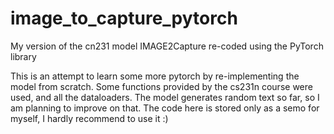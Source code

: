 # image_to_capture_pytorch
My version of the cn231 model IMAGE2Capture re-coded using the PyTorch library

This is an attempt to learn some more pytorch by re-implementing the model from scratch.
Some functions provided by the cs231n course were used, and all the dataloaders.
The model generates random text so far,  so I am planning to improve on that.
The code here is stored only as a semo for myself, I hardly recommend to use it :)

